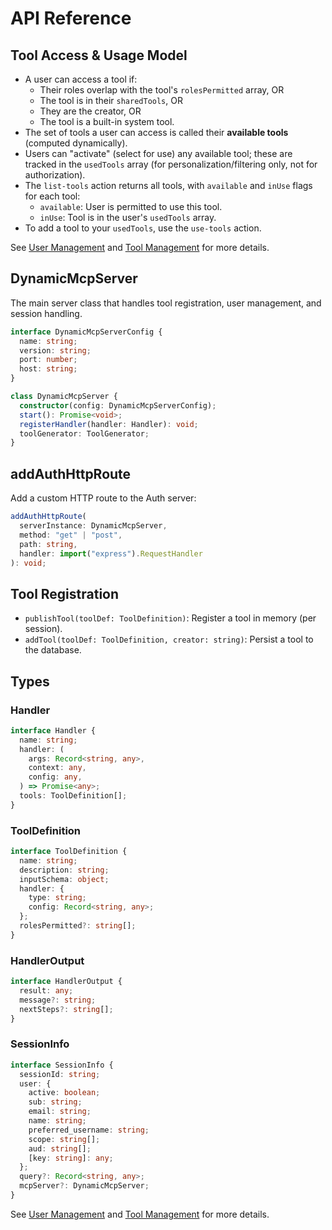 # API Reference

## Tool Access & Usage Model

- A user can access a tool if:
  - Their roles overlap with the tool's `rolesPermitted` array, OR
  - The tool is in their `sharedTools`, OR
  - They are the creator, OR
  - The tool is a built-in system tool.
- The set of tools a user can access is called their **available tools** (computed dynamically).
- Users can "activate" (select for use) any available tool; these are tracked in the `usedTools` array (for personalization/filtering only, not for authorization).
- The `list-tools` action returns all tools, with `available` and `inUse` flags for each tool:
  - `available`: User is permitted to use this tool.
  - `inUse`: Tool is in the user's `usedTools` array.
- To add a tool to your `usedTools`, use the `use-tools` action.

See [User Management](./user-management.md) and [Tool Management](./tool-management.md) for more details.

## DynamicMcpServer

The main server class that handles tool registration, user management, and session handling.

```typescript
interface DynamicMcpServerConfig {
  name: string;
  version: string;
  port: number;
  host: string;
}

class DynamicMcpServer {
  constructor(config: DynamicMcpServerConfig);
  start(): Promise<void>;
  registerHandler(handler: Handler): void;
  toolGenerator: ToolGenerator;
}
```

## addAuthHttpRoute

Add a custom HTTP route to the Auth server:

```typescript
addAuthHttpRoute(
  serverInstance: DynamicMcpServer,
  method: "get" | "post",
  path: string,
  handler: import("express").RequestHandler
): void;
```

## Tool Registration

- `publishTool(toolDef: ToolDefinition)`: Register a tool in memory (per session).
- `addTool(toolDef: ToolDefinition, creator: string)`: Persist a tool to the database.

## Types

### Handler

```typescript
interface Handler {
  name: string;
  handler: (
    args: Record<string, any>,
    context: any,
    config: any,
  ) => Promise<any>;
  tools: ToolDefinition[];
}
```

### ToolDefinition

```typescript
interface ToolDefinition {
  name: string;
  description: string;
  inputSchema: object;
  handler: {
    type: string;
    config: Record<string, any>;
  };
  rolesPermitted?: string[];
}
```

### HandlerOutput

```typescript
interface HandlerOutput {
  result: any;
  message?: string;
  nextSteps?: string[];
}
```

### SessionInfo

```typescript
interface SessionInfo {
  sessionId: string;
  user: {
    active: boolean;
    sub: string;
    email: string;
    name: string;
    preferred_username: string;
    scope: string[];
    aud: string[];
    [key: string]: any;
  };
  query?: Record<string, any>;
  mcpServer?: DynamicMcpServer;
}
```

See [User Management](./user-management.md) and [Tool Management](./tool-management.md) for more details.
